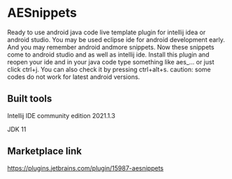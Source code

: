 # AESnippets
Ready to use android java code live template plugin for intellij idea or android studio. You may be used eclipse ide for android development early. And you may remember android andmore snippets. Now these snippets come to android studio and as well as intellij ide. 
Install this plugin and reopen your ide and in your java code type something like aes_... or just click ctrl+j. You can also check it by pressing ctrl+alt+s. caution: some codes do not work for latest android versions. 
## Built tools
Intellij IDE community edition 2021.1.3 

JDK 11

## Marketplace link
https://plugins.jetbrains.com/plugin/15987-aesnippets
